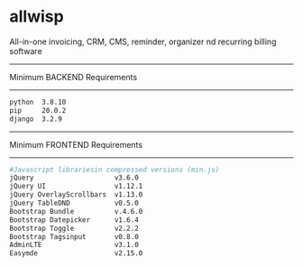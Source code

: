 # allwisp
All-in-one invoicing, CRM, CMS, reminder, organizer nd recurring billing software


********
Minimum BACKEND Requirements
********

```bash
python  3.8.10
pip     20.0.2
django  3.2.9
```

********
Minimum FRONTEND Requirements
********

```bash
#Javascript librariesin compressed versions (min.js)
jQuery                    v3.6.0
jQuery UI                 v1.12.1
jQuery OverlayScrollbars  v1.13.0
jQuery TableDND           v0.5.0
Bootstrap Bundle          v.4.6.0
Bootstrap Datepicker      v1.6.4
Bootstrap Toggle          v2.2.2
Bootstrap Tagsinput       v0.8.0
AdminLTE                  v3.1.0
Easymde                   v2.15.0
```
